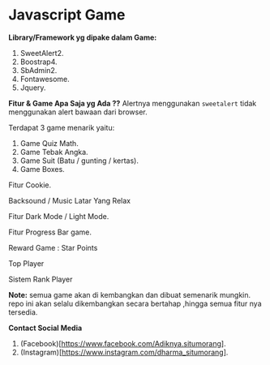 # Javascript Game

**Library/Framework yg dipake dalam Game:**
1. SweetAlert2.
2. Boostrap4.
3. SbAdmin2.
4. Fontawesome.
5. Jquery.

**Fitur & Game Apa Saja yg Ada ??**
Alertnya menggunakan `sweetalert` tidak menggunakan alert bawaan dari browser.
<p>Terdapat 3 game menarik yaitu:</p>

1. Game Quiz Math.
2. Game Tebak Angka.
3. Game Suit (Batu / gunting / kertas).
4. Game Boxes.

<p>Fitur Cookie.</p>
<p>Backsound / Music Latar Yang Relax</p>
<p>Fitur Dark Mode / Light Mode. </p>
<p>Fitur Progress Bar game.</p>
<p>Reward Game : Star Points</p>
<p>Top Player</p>
<p>Sistem Rank Player</p>

**Note:**
semua game akan di kembangkan dan dibuat semenarik mungkin.
repo ini akan selalu dikembangkan secara bertahap ,hingga semua fitur nya tersedia.

**Contact Social Media**
1. (Facebook)[https://www.facebook.com/Adiknya.situmorang].
2. (Instagram)[https://www.instagram.com/dharma_situmorang].